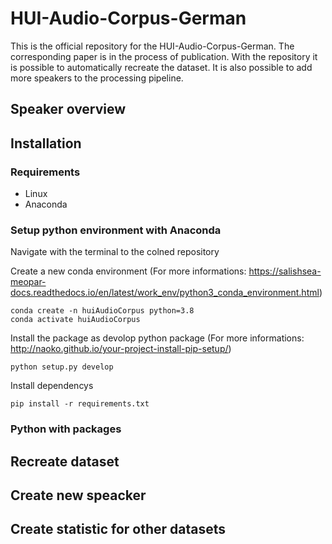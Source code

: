 # HUI-Audio-Corpus-German
This is the official repository for the HUI-Audio-Corpus-German. The corresponding paper is in the process of publication.  With the repository it is possible to automatically recreate the dataset. It is also possible to add more speakers to the processing pipeline.


## Speaker overview

## Installation

### Requirements

* Linux
* Anaconda 

### Setup python environment with Anaconda

Navigate with the terminal to the colned repository

Create a new conda environment (For more informations: https://salishsea-meopar-docs.readthedocs.io/en/latest/work_env/python3_conda_environment.html)
```
conda create -n huiAudioCorpus python=3.8
conda activate huiAudioCorpus
```

Install the package as devolop python package (For more informations: http://naoko.github.io/your-project-install-pip-setup/)

```
python setup.py develop
```

Install dependencys
```
pip install -r requirements.txt 
```

### Python with packages

## Recreate dataset

## Create new speacker


## Create statistic for other datasets

